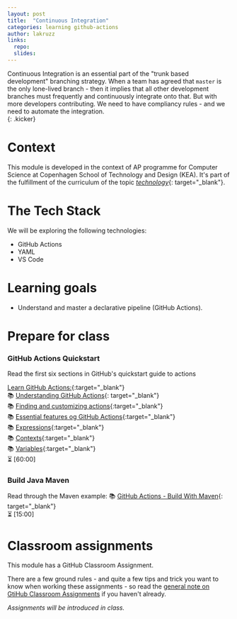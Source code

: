 ```yaml
---
layout: post
title:  "Continuous Integration"
categories: learning github-actions
author: lakruzz
links:
  repo:
  slides: 
---
```


Continuous Integration is an essential part of the "trunk based development" branching strategy. When a team has agreed that `master` is the only lone-lived branch - then it implies that all other development branches must frequently and continuously integrate onto that. But with more developers contributing. We need to have compliancy rules - and we need to automate the integration.   
{: .kicker}

# Context
This module is developed in the context of AP programme for Computer Science at Copenhagen School of Technology and Design (KEA). It's part of the fulfillment of the curriculum of the topic [_technology_](https://katalog.kea.dk/course/3050241/2022-2023){: target="_blank"}.

# The Tech Stack
We will be exploring the following technologies:

- GitHub Actions
- YAML
- VS Code

# Learning goals
- Understand and master a declarative pipeline (GitHub Actions).

# Prepare for class 

### GitHub Actions Quickstart
Read the first six sections in GitHub's quickstart guide to actions

[Learn GitHub Actions:](https://docs.github.com/en/actions/learn-github-actions){:target="_blank"}<br/>
📚 [Understanding GitHub Actions](https://docs.github.com/en/actions/learn-github-actions/understanding-github-actions){: target="_blank"}<br/>
📚 [Finding and customizing actions](https://docs.github.com/en/actions/learn-github-actions/finding-and-customizing-actions){:target="_blank"}<br/>
📚 [Essential features og GitHub Actions](https://docs.github.com/en/actions/learn-github-actions/essential-features-of-github-actions){:target="_blank"}<br/>
📚 [Expressions](https://docs.github.com/en/actions/learn-github-actions/expressions){:target="_blank"}<br/>
📚 [Contexts](https://docs.github.com/en/actions/learn-github-actions/contexts){:target="_blank"}<br/>
📚 [Variables](https://docs.github.com/en/actions/learn-github-actions/variables){:target="_blank"}<br/>
⏳ [60:00]

### Build Java Maven
Read through the Maven example:
📚 [GitHub Actions - Build With Maven](https://docs.github.com/en/actions/automating-builds-and-tests/building-and-testing-java-with-maven){: target="_blank"}<br/>
⏳ [15:00]

# Classroom assignments

This module has a GitHub Classroom Assignment. 

There are a few ground rules - and quite a few tips and trick you want to know when working these assignments - so read the [general note on GtiHub Classroom Assignments](/posts/github-classroom/) if you haven't already.

_Assignments will be introduced in class._

<!--
Assignments are setup for the following classes:

 - [DAT22b+c class](https://classroom.github.com/a/ZEfQjvJ0){: target="_blank"}

Problems getting started? [Reach out for help here!](https://github.com/orgs/kea-dev/discussions/5){: target="_blank"}-->